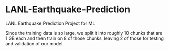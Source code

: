 # LANL-Earthquake-Prediction
LANL Earthquake Prediction Project for ML


Since the training data is so large, we split it into roughly 10 chunks that are 1 GB each and then train on 8 of those chunks, leaving 2 of those for testing and validation of our model.
